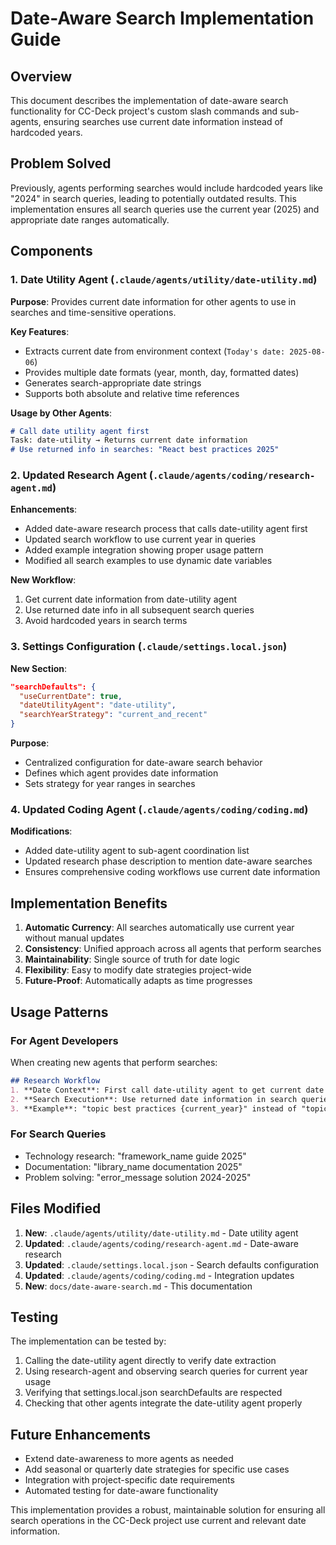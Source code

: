 # Date-Aware Search Implementation Guide

## Overview

This document describes the implementation of date-aware search functionality for CC-Deck project's custom slash commands and sub-agents, ensuring searches use current date information instead of hardcoded years.

## Problem Solved

Previously, agents performing searches would include hardcoded years like "2024" in search queries, leading to potentially outdated results. This implementation ensures all search queries use the current year (2025) and appropriate date ranges automatically.

## Components

### 1. Date Utility Agent (`.claude/agents/utility/date-utility.md`)

**Purpose**: Provides current date information for other agents to use in searches and time-sensitive operations.

**Key Features**:
- Extracts current date from environment context (`Today's date: 2025-08-06`)
- Provides multiple date formats (year, month, day, formatted dates)
- Generates search-appropriate date strings
- Supports both absolute and relative time references

**Usage by Other Agents**:
```markdown
# Call date utility agent first
Task: date-utility → Returns current date information
# Use returned info in searches: "React best practices 2025"
```

### 2. Updated Research Agent (`.claude/agents/coding/research-agent.md`)

**Enhancements**:
- Added date-aware research process that calls date-utility agent first
- Updated search workflow to use current year in queries
- Added example integration showing proper usage pattern
- Modified all search examples to use dynamic date variables

**New Workflow**:
1. Get current date information from date-utility agent
2. Use returned date info in all subsequent search queries
3. Avoid hardcoded years in search terms

### 3. Settings Configuration (`.claude/settings.local.json`)

**New Section**:
```json
"searchDefaults": {
  "useCurrentDate": true,
  "dateUtilityAgent": "date-utility",
  "searchYearStrategy": "current_and_recent"
}
```

**Purpose**: 
- Centralized configuration for date-aware search behavior
- Defines which agent provides date information
- Sets strategy for year ranges in searches

### 4. Updated Coding Agent (`.claude/agents/coding/coding.md`)

**Modifications**:
- Added date-utility agent to sub-agent coordination list
- Updated research phase description to mention date-aware searches
- Ensures comprehensive coding workflows use current date information

## Implementation Benefits

1. **Automatic Currency**: All searches automatically use current year without manual updates
2. **Consistency**: Unified approach across all agents that perform searches
3. **Maintainability**: Single source of truth for date logic
4. **Flexibility**: Easy to modify date strategies project-wide
5. **Future-Proof**: Automatically adapts as time progresses

## Usage Patterns

### For Agent Developers
When creating new agents that perform searches:

```markdown
## Research Workflow
1. **Date Context**: First call date-utility agent to get current date info
2. **Search Execution**: Use returned date information in search queries
3. **Example**: "topic best practices {current_year}" instead of "topic best practices 2024"
```

### For Search Queries
- Technology research: "framework_name guide 2025"
- Documentation: "library_name documentation 2025" 
- Problem solving: "error_message solution 2024-2025"

## Files Modified

1. **New**: `.claude/agents/utility/date-utility.md` - Date utility agent
2. **Updated**: `.claude/agents/coding/research-agent.md` - Date-aware research
3. **Updated**: `.claude/settings.local.json` - Search defaults configuration  
4. **Updated**: `.claude/agents/coding/coding.md` - Integration updates
5. **New**: `docs/date-aware-search.md` - This documentation

## Testing

The implementation can be tested by:

1. Calling the date-utility agent directly to verify date extraction
2. Using research-agent and observing search queries for current year usage
3. Verifying that settings.local.json searchDefaults are respected
4. Checking that other agents integrate the date-utility agent properly

## Future Enhancements

- Extend date-awareness to more agents as needed
- Add seasonal or quarterly date strategies for specific use cases
- Integration with project-specific date requirements
- Automated testing for date-aware functionality

This implementation provides a robust, maintainable solution for ensuring all search operations in the CC-Deck project use current and relevant date information.